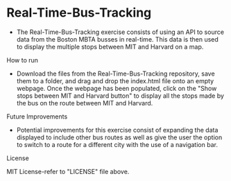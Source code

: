 # Real-Time-Bus-Tracking

* The Real-Time-Bus-Tracking exercise consists of using an API to source data from the Boston MBTA busses in real-time. This data is then used to display the multiple stops between MIT and Harvard on a map.

How to run

* Download the files from the Real-Time-Bus-Tracking repository, save them to a folder, and drag and drop the index.html file onto an empty webpage. Once the webpage has been populated, click on the "Show stops between MIT and Harvard button" to display all the stops made by the bus on the route between MIT and Harvard.

Future Improvements

* Potential improvements for this exercise consist of expanding the data displayed to include other bus routes as well as give the user the option to switch to a route for a different city with the use of a navigation bar.

License

MIT License-refer to "LICENSE" file above.
